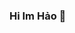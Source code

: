### Hi Im Hảo 👋

<!--
**haok61bkhn/haok61bkhn** is a ✨ _special_ ✨ repository because its `README.md` (this file) appears on your GitHub profile.

Here are some ideas to get you started:

- 🔭 I’m currently working on Icomm
- 🌱 I’m currently learning Ha Noi university of science and technology
- 👯 I’m looking to collaborate on MSOLAB
- 🤔 I’m looking for help with ...
- 💬 Ask me about haok61bkhn@gmail.com
- 📫 How to reach me: ...
- 😄 Pronouns: ...
- ⚡ Fun fact: ...
-->
